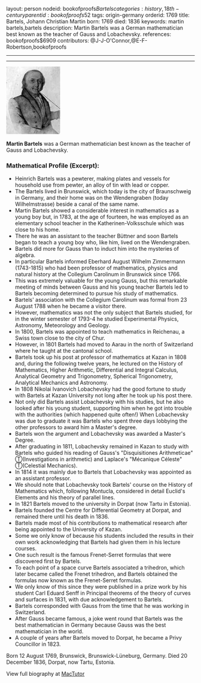 layout: person
nodeid: bookofproofs$Bartels
categories: history,18th-century
parentid: bookofproofs$52
tags: origin-germany
orderid: 1769
title: Bartels, Johann Christian Martin
born: 1769
died: 1836
keywords: martin bartels,bartels
description: Martin Bartels was a German mathematician best known as the teacher of Gauss and Lobachevsky.
references: bookofproofs$6909
contributors: @J-J-O'Connor,@E-F-Robertson,bookofproofs

---



---

![Bartels.jpg](https://github.com/bookofproofs/bookofproofs.github.io/blob/main/_sources/_assets/images/portraits/Bartels.jpg?raw=true)

**Martin Bartels** was a German mathematician best known as the teacher of Gauss and Lobachevsky.

### Mathematical Profile (Excerpt):
* Heinrich Bartels was a pewterer, making plates and vessels for household use from pewter, an alloy of tin with lead or copper.
* The Bartels lived in Brunswick, which today is the city of Braunschweig in Germany, and their home was on the Wendengraben (today Wilhelmstrasse) beside a canal of the same name.
* Martin Bartels showed a considerable interest in mathematics as a young boy but, in 1783, at the age of fourteen, he was employed as an elementary school teacher in the Katherinen-Volksschule which was close to his home.
* There he was an assistant to the teacher Büttner and soon Bartels began to teach a young boy who, like him, lived on the Wendengraben.
* Bartels did more for Gauss than to induct him into the mysteries of algebra.
* In particular Bartels informed Eberhard August Wilhelm Zimmermann (1743-1815) who had been professor of mathematics, physics and natural history at the Collegium Carolinum in Brunswick since 1766.
* This was extremely valuable for the young Gauss, but this remarkable meeting of minds between Gauss and his young teacher Bartels led to Bartels becoming determined to pursue his study of mathematics.
* Bartels' association with the Collegium Carolinum was formal from 23 August 1788 when he became a visitor there.
* However, mathematics was not the only subject that Bartels studied, for in the winter semester of 1793-4 he studied Experimental Physics, Astronomy, Meteorology and Geology.
* In 1800, Bartels was appointed to teach mathematics in Reichenau, a Swiss town close to the city of Chur.
* However, in 1801 Bartels had moved to Aarau in the north of Switzerland where he taught at the cantonal school.
* Bartels took up his post at professor of mathematics at Kazan in 1808 and, during the following twelve years, he lectured on the History of Mathematics, Higher Arithmetic, Differential and Integral Calculus, Analytical Geometry and Trigonometry, Spherical Trigonometry, Analytical Mechanics and Astronomy.
* In 1808 Nikolai Ivanovich Lobachevsky had the good fortune to study with Bartels at Kazan University not long after he took up his post there.
* Not only did Bartels assist Lobachevsky with his studies, but he also looked after his young student, supporting him when he got into trouble with the authorities (which happened quite often!) When Lobachevsky was due to graduate it was Bartels who spent three days lobbying the other professors to award him a Master's degree.
* Bartels won the argument and Lobachevsky was awarded a Master's Degree.
* After graduating in 1811, Lobachevsky remained in Kazan to study with Bartels who guided his reading of Gauss's "Disquisitiones Arithmeticae" Ⓣ(Investigations in arithmetic) and Laplace's "Mécanique Céleste" Ⓣ(Celestial Mechanics).
* In 1814 it was mainly due to Bartels that Lobachevsky was appointed as an assistant professor.
* We should note that Lobachevsky took Bartels' course on the History of Mathematics which, following Montucla, considered in detail Euclid's Elements and his theory of parallel lines.
* In 1821 Bartels moved to the university in Dorpat (now Tartu in Estonia).
* Bartels founded the Centre for Differential Geometry at Dorpat, and remained there until his death in 1836.
* Bartels made most of his contributions to mathematical research after being appointed to the University of Kazan.
* Some we only know of because his students included the results in their own work acknowledging that Bartels had given them in his lecture courses.
* One such result is the famous Frenet-Serret formulas that were discovered first by Bartels.
* To each point of a space curve Bartels associated a trihedron, which later became called the Frenet trihedron, and Bartels obtained the formulas now known as the Frenet-Serret formulas.
* We only know of this since they were published in a prize work by his student Carl Eduard Senff in Principal theorems of the theory of curves and surfaces in 1831, with due acknowledgement to Bartels.
* Bartels corresponded with Gauss from the time that he was working in Switzerland.
* After Gauss became famous, a joke went round that Bartels was the best mathematician in Germany because Gauss was the best mathematician in the world.
* A couple of years after Bartels moved to Dorpat, he became a Privy Councillor in 1823.

Born 12 August 1769, Brunswick, Brunswick-Lüneburg, Germany. Died 20 December 1836, Dorpat, now Tartu, Estonia.

View full biography at [MacTutor](https://mathshistory.st-andrews.ac.uk/Biographies/Bartels/)
